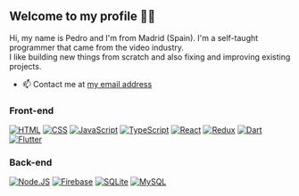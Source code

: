 ## Welcome to my profile 👋🏻
Hi, my name is Pedro and I'm from Madrid (Spain).
I'm a self-taught programmer that came from the video industry.
<br>
I like building new things from scratch and also fixing and improving existing projects.

- 📫 Contact me at [my email address](mailto:pedro_eisman@outlook.com)

### Front-end
[![HTML](https://img.shields.io/badge/HTML-e48144?style=for-the-badge&logo=html5&logoColor=white&labelColor=101010)](#)
[![CSS](https://img.shields.io/badge/CSS-016ebc?style=for-the-badge&logo=css3&logoColor=white&labelColor=101010)](#)
[![JavaScript](https://img.shields.io/badge/JavaScript-FFCA28?style=for-the-badge&logo=javascript&logoColor=white&labelColor=101010)](#)
[![TypeScript](https://img.shields.io/badge/TypeScript-2557cc?style=for-the-badge&logo=typescript&logoColor=white&labelColor=101010)](#)
[![React](https://img.shields.io/badge/React-04b2dd?style=for-the-badge&logo=react&logoColor=white&labelColor=101010)](#)
[![Redux](https://img.shields.io/badge/Redux-d267f0?style=for-the-badge&logo=redux&logoColor=white&labelColor=101010)](#)
[![Dart](https://img.shields.io/badge/Dart-0083ff?style=for-the-badge&logo=dart&logoColor=white&labelColor=101010)](#)
[![Flutter](https://img.shields.io/badge/Flutter-00b2ff?style=for-the-badge&logo=flutter&logoColor=white&labelColor=101010)](#)

### Back-end
[![Node.JS](https://img.shields.io/badge/Node.JS-339933?style=for-the-badge&logo=node.js&logoColor=white&labelColor=101010)](#)
[![Firebase](https://img.shields.io/badge/Firebase-ffb200?style=for-the-badge&logo=firebase&logoColor=white&labelColor=101010)](#)
[![SQLite](https://img.shields.io/badge/SQLite-4479A1?style=for-the-badge&logo=sqlite&logoColor=white&labelColor=101010)](#)
[![MySQL](https://img.shields.io/badge/MySQL-4479A1?style=for-the-badge&logo=mysql&logoColor=white&labelColor=101010)](#)
